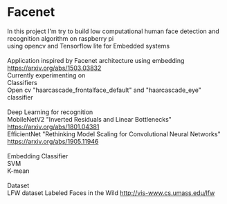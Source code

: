 # Facenet
In this project I'm try to build low computational human face detection and recognition algorithm on raspberry pi <br/>
using opencv and Tensorflow lite for Embedded systems<br/> <br/>
Application inspired by Facenet architecture using embedding https://arxiv.org/abs/1503.03832 <br/>
Currently experimenting on <br/>
Classifiers <br/>
  Open cv "haarcascade_frontalface_default" and "haarcascade_eye" classifier <br/><br/>
Deep Learning for recognition <br/>
  MobileNetV2 "Inverted Residuals and Linear Bottlenecks"  https://arxiv.org/abs/1801.04381 <br/>
  EfficientNet "Rethinking Model Scaling for Convolutional Neural Networks" https://arxiv.org/abs/1905.11946 <br/><br/>
Embedding Classifier <br/>
 SVM <br/>
 K-mean <br/><br/>
Dataset <br/>
LFW dataset Labeled Faces in the Wild http://vis-www.cs.umass.edu/lfw <br/><br/>
